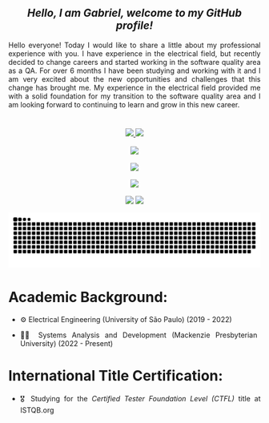 <span align="center">


## *Hello, I am Gabriel, welcome to my GitHub profile!*

</span>

<span align="justify">
  
Hello everyone! Today I would like to share a little about my professional experience with you. I have experience in the electrical field, but recently decided to change careers and started working in the software quality area as a QA. For over 6 months I have been studying and working with it and I am very excited about the new opportunities and challenges that this change has brought me. My experience in the electrical field provided me with a solid foundation for my transition to the software quality area and I am looking forward to continuing to learn and grow in this new career.
  
</span>

#

<span align="center">
  
<div align="center">
  <a href="https://github.com/gabrieltss">
  <img height="150em" src="https://github-readme-stats.vercel.app/api?username=gabrieltss&show_icons=true&theme=codeSTACKr&include_all_commits=true&count_private=true"/>
  <img height="150em" src="https://github-readme-stats.vercel.app/api/top-langs/?username=gabrieltss&layout=compact&langs_count=7&theme=codeSTACKr"/>
</div>
<div style="display: inline_block"><br>

  <a href="https://skillicons.dev">
    <img src="https://skillicons.dev/icons?i=py,js,java,cs" />
  </a>

</p>
  
 <p align="center">
  <a href="https://skillicons.dev">
    <img src="https://skillicons.dev/icons?i=gherkin,jenkins,kubernetes,selenium" />
  </a>
 </p>
  
  <p align="center">
  <a href="https://skillicons.dev">
    <img src="https://skillicons.dev/icons?i=git,github,gitlab,visualstudio,vscode,idea" />
  </a>
 </p>

</div>
  
 
<div> 

<div> 

  <a href = "mailto:gtrindadesilva@gmail.com"><img src="https://img.shields.io/badge/-Gmail-%23333?style=for-the-badge&logo=gmail&logoColor=red" target="_blank"></a>
  <a href="https://www.linkedin.com/in/trindadeqa/" target="_blank"><img src="https://img.shields.io/badge/-LinkedIn-%230077B5?style=for-the-badge&logo=linkedin&logoColor=white" target="_blank"></a> 
  
</div>
 
  ![Snake animation](https://raw.githubusercontent.com/Platane/snk/output/github-contribution-grid-snake.svg)
 
</div>
  
  </span>
  
<span align="justify">
 
# Academic Background:

- ⚙  Electrical Engineering (University of São Paulo) (2019 - 2022)

- 👨‍💻 Systems Analysis and Development (Mackenzie Presbyterian University) (2022 - Present)
  

# International Title Certification: 

- 🎖️  Studying for the *Certified Tester Foundation Level (CTFL)* title at ISTQB.org
 
  
</span>
